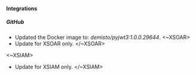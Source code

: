 
#### Integrations
##### GitHub
- Updated the Docker image to: *demisto/pyjwt3:1.0.0.29644*.
<~XSOAR>
- Update for XSOAR only.
</~XSOAR>

<~XSIAM>
- Update for XSIAM only.
</~XSIAM>